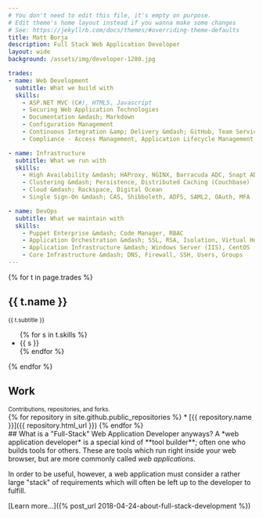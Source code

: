 ```yaml
---
# You don't need to edit this file, it's empty on purpose.
# Edit theme's home layout instead if you wanna make some changes
# See: https://jekyllrb.com/docs/themes/#overriding-theme-defaults
title: Matt Borja
description: Full Stack Web Application Developer
layout: wide
background: /assets/img/developer-1280.jpg

trades:
- name: Web Development
  subtitle: What we build with
  skills:
    - ASP.NET MVC (C#), HTML5, Javascript
    - Securing Web Application Technologies
    - Documentation &mdash; Markdown
    - Configuration Management
    - Continuous Integration &amp; Delivery &mdash; GitHub, Team Services, TeamCity
    - Compliance - Access Management, Application Lifecycle Management

- name: Infrastructure
  subtitle: What we run with
  skills:
    - High Availability &mdash; HAProxy, NGINX, Barracuda ADC, Snapt ADC
    - Clustering &mdash; Persistence, Distributed Caching (Couchbase)
    - Cloud &mdash; Rackspace, Digital Ocean
    - Single Sign-On &mdash; CAS, Shibboleth, ADFS, SAML2, OAuth, MFA

- name: DevOps
  subtitle: What we maintain with
  skills:
    - Puppet Enterprise &mdash; Code Manager, RBAC
    - Application Orchestration &mdash; SSL, RSA, Isolation, Virtual Hosts, Shares
    - Application Infrastructure &mdash; Windows Server (IIS), CentOS (Tomcat)
    - Core Infrastructure &mdash; DNS, Firewall, SSH, Users, Groups
---
```


<div class="container">

{% for t in page.trades %}
<section class="component" markdown="1">
<div class="row">
<div class="col-md-4 component-title">
<h2>{{ t.name }}</h2>
<small>{{ t.subtitle }}</small>
</div>
<div class="col-md-8">
<ul>
{% for s in t.skills %}
<li>{{ s }}</li>
{% endfor %}
</ul>
</div>
</div>
</section>
{% endfor %}

<section class="component" markdown="1">
<div class="row">
<div class="col-md-4 component-title">
<h2>Work</h2>
<small>Contributions, repositories, and forks.</small>
</div>
<div class="col-md-8">
<div style="max-height: 400px; overflow: auto;" markdown="1">
{% for repository in site.github.public_repositories %}
  * [{{ repository.name }}]({{ repository.html_url }})
{% endfor %}
</div>
</div>
</div>
</section>

</div>

<section class="feature">
  <div class="container">
    <div class="row">
      <div class="col-md-3">
        <i class="far fa-question-circle" style="font-size: 200px;"></i>
      </div>
      <div class="col-md-9">
<div markdown="1">
## What is a "Full-Stack" Web Application Developer anyways?
A *web application developer* is a special kind of **tool builder**; often one who builds tools for others. These are tools which run right inside your web browser, but are more commonly called <em>web applications</em>.

In order to be useful, however, a web application must consider a rather large "stack" of requirements which will often be left up to the developer to fulfill.

[Learn more...]({% post_url 2018-04-24-about-full-stack-development %})
</div>
      </div>
    </div>
  </div>
</section>
